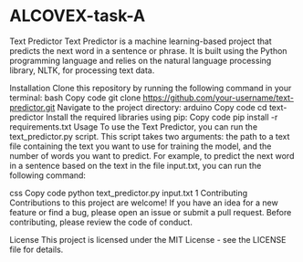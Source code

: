 # ALCOVEX-task-A
Text Predictor
Text Predictor is a machine learning-based project that predicts the next word in a sentence or phrase. It is built using the Python programming language and relies on the natural language processing library, NLTK, for processing text data.

Installation
Clone this repository by running the following command in your terminal:
bash
Copy code
git clone https://github.com/your-username/text-predictor.git
Navigate to the project directory:
arduino
Copy code
cd text-predictor
Install the required libraries using pip:
Copy code
pip install -r requirements.txt
Usage
To use the Text Predictor, you can run the text_predictor.py script. This script takes two arguments: the path to a text file containing the text you want to use for training the model, and the number of words you want to predict. For example, to predict the next word in a sentence based on the text in the file input.txt, you can run the following command:

css
Copy code
python text_predictor.py input.txt 1
Contributing
Contributions to this project are welcome! If you have an idea for a new feature or find a bug, please open an issue or submit a pull request. Before contributing, please review the code of conduct.

License
This project is licensed under the MIT License - see the LICENSE file for details.
